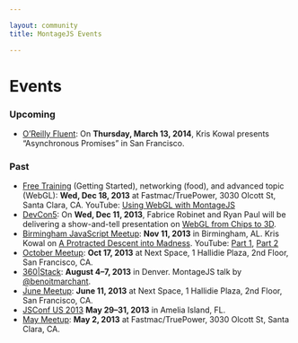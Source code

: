 ```yaml
---

layout: community
title: MontageJS Events

---
```


# Events

### Upcoming

* [O’Reilly Fluent](http://fluentconf.com/fluent2014/public/schedule/detail/32640): On __Thursday, March 13, 2014__, Kris Kowal presents “Asynchronous Promises” in San Francisco.

### Past

* [Free Training](http://www.meetup.com/Montage-Developers-of-Silicon-Valley/events/154749222/) (Getting Started), networking (food), and advanced topic (WebGL): __Wed, Dec 18, 2013__ at Fastmac/TruePower, 3030 Olcott St, Santa Clara, CA. YouTube: [Using WebGL with MontageJS](http://www.youtube.com/watch?v=RY9qkYvEzuo)
* [DevCon5](http://www.html5report.com/conference/california/): On __Wed, Dec 11, 2013__, Fabrice Robinet and Ryan Paul will be delivering a show-and-tell presentation on [WebGL from Chips to 3D](http://www.html5report.com/conference/california/agenda.aspx#A-07). 
* [Birmingham JavaScript Meetup](http://www.meetup.com/bhm-js/events/146862862/): __Nov 11, 2013__ in Birmingham, AL. Kris Kowal on [A Protracted Descent into Madness](http://tale.gg/bhmjs/). YouTube: [Part 1](https://www.youtube.com/watch?v=h442hytxMtU), [Part 2](http://www.youtube.com/watch?v=P2rNoWlB9MI&feature=youtu.be)
* [October Meetup](http://www.meetup.com/Montage-Developers-of-Silicon-Valley/events/144757442/): __Oct 17, 2013__ at Next Space, 1 Hallidie Plaza, 2nd Floor, San Francisco, CA.
* [360|Stack](http://www.360stack.com/): __August 4–7, 2013__ in Denver. MontageJS talk by [@benoitmarchant](https://twitter.com/benoitmarchant).
* [June Meetup](http://www.meetup.com/Montage-Developers-of-Silicon-Valley/events/121072702/):  __June 11, 2013__ at Next Space, 1 Hallidie Plaza, 2nd Floor, San Francisco, CA.
* [JSConf US 2013](http://2013.jsconf.us/) __May 29–31, 2013__ in Amelia Island, FL.
* [May Meetup](http://www.meetup.com/Montage-Developers-of-Silicon-Valley/events/115817212/): __May 2, 2013__ at Fastmac/TruePower, 3030 Olcott St, Santa Clara, CA.
